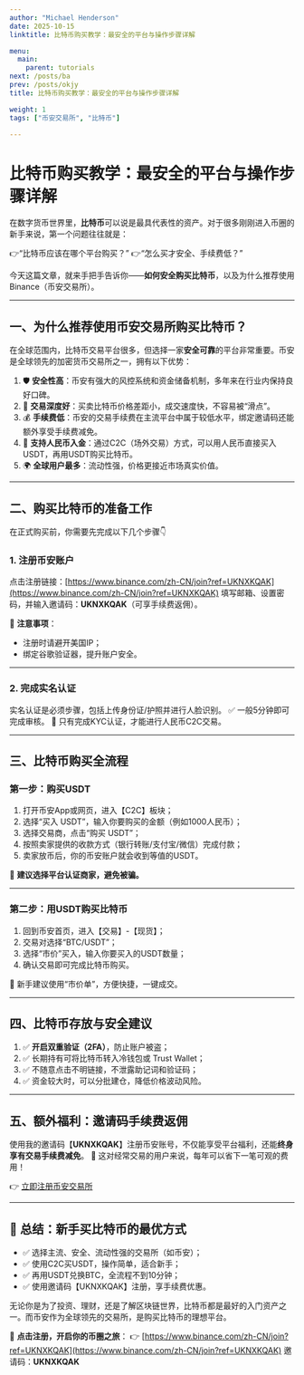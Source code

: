 ```yaml
---
author: "Michael Henderson"
date: 2025-10-15
linktitle: 比特币购买教学：最安全的平台与操作步骤详解

menu:
  main:
    parent: tutorials
next: /posts/ba
prev: /posts/okjy
title: 比特币购买教学：最安全的平台与操作步骤详解

weight: 1
tags: ["币安交易所", "比特币"]

---
```

# 比特币购买教学：最安全的平台与操作步骤详解

在数字货币世界里，**比特币**可以说是最具代表性的资产。对于很多刚刚进入币圈的新手来说，第一个问题往往就是：

👉“比特币应该在哪个平台购买？”
👉“怎么买才安全、手续费低？”

今天这篇文章，就来手把手告诉你——**如何安全购买比特币**，以及为什么推荐使用 Binance（币安交易所）。

---

## 一、为什么推荐使用币安交易所购买比特币？

在全球范围内，比特币交易平台很多，但选择一家**安全可靠**的平台非常重要。币安是全球领先的加密货币交易所之一，拥有以下优势：

1. 🛡️ **安全性高**：币安有强大的风控系统和资金储备机制，多年来在行业内保持良好口碑。
2. 💱 **交易深度好**：买卖比特币价格差距小，成交速度快，不容易被“滑点”。
3. 💰 **手续费低**：币安的交易手续费在主流平台中属于较低水平，绑定邀请码还能额外享受手续费减免。
4. 📱 **支持人民币入金**：通过C2C（场外交易）方式，可以用人民币直接买入USDT，再用USDT购买比特币。
5. 🌍 **全球用户最多**：流动性强，价格更接近市场真实价值。
---

## 二、购买比特币的准备工作

在正式购买前，你需要先完成以下几个步骤👇

### 1. 注册币安账户

点击注册链接：[https://www.binance.com/zh-CN/join?ref=UKNXKQAK](https://www.binance.com/zh-CN/join?ref=UKNXKQAK)
填写邮箱、设置密码，并输入邀请码：**UKNXKQAK**（可享手续费返佣）。

📌 **注意事项**：

* 注册时请避开美国IP；
* 绑定谷歌验证器，提升账户安全。

---

### 2. 完成实名认证

实名认证是必须步骤，包括上传身份证/护照并进行人脸识别。
✅ 一般5分钟即可完成审核。
📌 只有完成KYC认证，才能进行人民币C2C交易。

---

## 三、比特币购买全流程

### 第一步：购买USDT

1. 打开币安App或网页，进入【C2C】板块；
2. 选择“买入 USDT”，输入你要购买的金额（例如1000人民币）；
3. 选择交易商，点击“购买 USDT”；
4. 按照卖家提供的收款方式（银行转账/支付宝/微信）完成付款；
5. 卖家放币后，你的币安账户就会收到等值的USDT。

📌 **建议选择平台认证商家，避免被骗。**

---

### 第二步：用USDT购买比特币

1. 回到币安首页，进入【交易】-【现货】；
2. 交易对选择“BTC/USDT”；
3. 选择“市价”买入，输入你要买入的USDT数量；
4. 确认交易即可完成比特币购买。

📌 新手建议使用“市价单”，方便快捷，一键成交。

---

## 四、比特币存放与安全建议

1. ✅ **开启双重验证（2FA）**，防止账户被盗；
2. ✅ 长期持有可将比特币转入冷钱包或 Trust Wallet；
3. ✅ 不随意点击不明链接，不泄露助记词和验证码；
4. ✅ 资金较大时，可以分批建仓，降低价格波动风险。

---

## 五、额外福利：邀请码手续费返佣

使用我的邀请码【**UKNXKQAK**】注册币安账号，不仅能享受平台福利，还能**终身享有交易手续费减免**。
📌 这对经常交易的用户来说，每年可以省下一笔可观的费用！

👉 [立即注册币安交易所](https://www.binance.com/zh-CN/join?ref=UKNXKQAK)

---

## 📌 总结：新手买比特币的最优方式

* ✅ 选择主流、安全、流动性强的交易所（如币安）；
* ✅ 使用C2C买USDT，操作简单，适合新手；
* ✅ 再用USDT兑换BTC，全流程不到10分钟；
* ✅ 使用邀请码【UKNXKQAK】注册，享手续费优惠。

无论你是为了投资、理财，还是了解区块链世界，比特币都是最好的入门资产之一。而币安作为全球领先的交易所，是购买比特币的理想平台。

🚀 **点击注册，开启你的币圈之旅**：
👉 [https://www.binance.com/zh-CN/join?ref=UKNXKQAK](https://www.binance.com/zh-CN/join?ref=UKNXKQAK)
邀请码：**UKNXKQAK**
